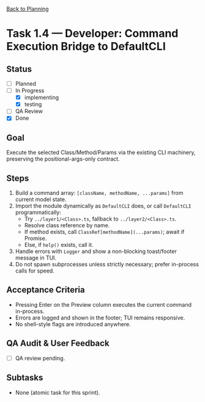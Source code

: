 [Back to Planning](./planning.md)

# Task 1.4 — Developer: Command Execution Bridge to DefaultCLI

## Status
- [ ] Planned
- [ ] In Progress
  - [x] implementing
  - [x] testing
- [ ] QA Review
- [x] Done

## Goal
Execute the selected Class/Method/Params via the existing CLI machinery, preserving the positional-args-only contract.

## Steps
1. Build a command array: `[className, methodName, ...params]` from current model state.
2. Import the module dynamically as `DefaultCLI` does, or call `DefaultCLI` programmatically:
   - Try `../layer1/<Class>.ts`, fallback to `../layer2/<Class>.ts`.
   - Resolve class reference by name.
   - If method exists, call `ClassRef[methodName](...params)`; await if Promise.
   - Else, if `help()` exists, call it.
3. Handle errors with `Logger` and show a non-blocking toast/footer message in TUI.
4. Do not spawn subprocesses unless strictly necessary; prefer in-process calls for speed.

## Acceptance Criteria
- Pressing Enter on the Preview column executes the current command in-process.
- Errors are logged and shown in the footer; TUI remains responsive.
- No shell-style flags are introduced anywhere.

## QA Audit & User Feedback
- [ ] QA review pending.

## Subtasks
- None (atomic task for this sprint).
